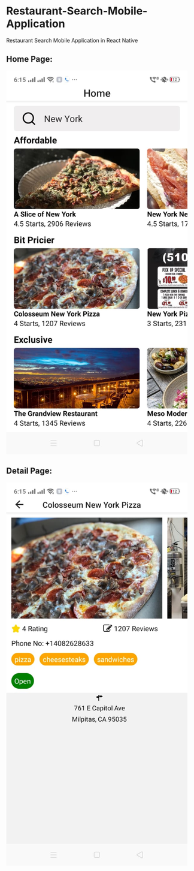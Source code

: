 # Restaurant-Search-Mobile-Application
Restaurant Search Mobile Application in React Native

## Home Page:

![Mockup 1](/mockup/moc1.jpeg)

## Detail Page:

![Mockup 2](/mockup/moc2.jpeg)
